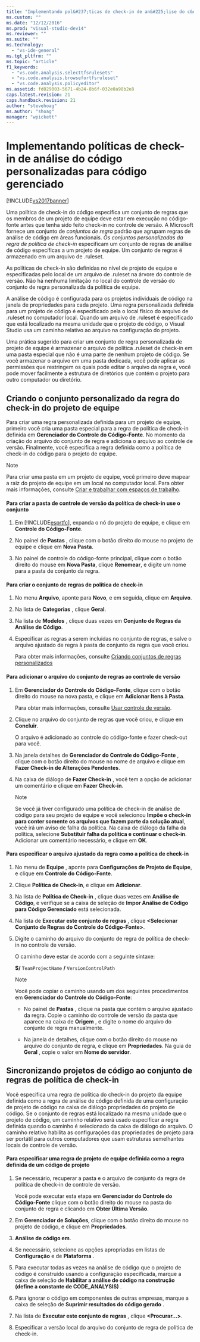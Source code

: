 ```yaml
---
title: "Implementando pol&#237;ticas de check-in de an&#225;lise do c&#243;digo personalizadas para c&#243;digo gerenciado | Microsoft Docs"
ms.custom: ""
ms.date: "12/12/2016"
ms.prod: "visual-studio-dev14"
ms.reviewer: ""
ms.suite: ""
ms.technology: 
  - "vs-ide-general"
ms.tgt_pltfrm: ""
ms.topic: "article"
f1_keywords: 
  - "vs.code.analysis.selecttfsrulesets"
  - "vs.code.analysis.browsefortfsruleset"
  - "vs.code.analysis.policyeditor"
ms.assetid: fd029003-5671-4b24-8b6f-032e0a98b2e8
caps.latest.revision: 21
caps.handback.revision: 21
author: "stevehoag"
ms.author: "shoag"
manager: "wpickett"
---
```

# Implementando pol&#237;ticas de check-in de an&#225;lise do c&#243;digo personalizadas para c&#243;digo gerenciado
[!INCLUDE[vs2017banner](../code-quality/includes/vs2017banner.md)]

Uma política de check\-in do código especifica um conjunto de regras que os membros de um projeto de equipe deve estar em execução no código\-fonte antes que tenha sido feito check\-in no controle de versão.  A Microsoft fornece um conjunto de *conjuntos de regra* padrão que agrupam regras de análise de código em áreas funcionais.  *Os conjuntos personalizadas da regra de política de check\-in* especificam um conjunto de regras de análise de código específicas a um projeto de equipe.  Um conjunto de regras é armazenado em um arquivo de .ruleset.  
  
 As políticas de check\-in são definidas no nível de projeto de equipe e especificadas pelo local de um arquivo de .ruleset na árvore do controle de versão.  Não há nenhuma limitação no local do controle de versão do conjunto de regra personalizada da política de equipe.  
  
 A análise de código é configurada para os projetos individuais de código na janela de propriedades para cada projeto.  Uma regra personalizada definida para um projeto de código é especificado pela o local físico do arquivo de .ruleset no computador local.  Quando um arquivo de .ruleset é especificado que está localizado na mesma unidade que o projeto de código, o Visual Studio usa um caminho relativo ao arquivo na configuração do projeto.  
  
 Uma prática sugerido para criar um conjunto de regra personalizada de projeto de equipe é armazenar o arquivo de política .ruleset de check\-in em uma pasta especial que não é uma parte de nenhum projeto de código.  Se você armazenar o arquivo em uma pasta dedicada, você pode aplicar as permissões que restringem os quais pode editar o arquivo da regra e, você pode mover facilmente a estrutura de diretórios que contém o projeto para outro computador ou diretório.  
  
## Criando o conjunto personalizado da regra do check\-in do projeto de equipe  
 Para criar uma regra personalizada definida para um projeto de equipe, primeiro você cria uma pasta especial para a regra de política de check\-in definida em **Gerenciador do Controle do Código\-Fonte**.  No momento da criação do arquivo do conjunto de regra e adiciona o arquivo ao controle de versão.  Finalmente, você especifica a regra definida como a política de check\-in do código para o projeto de equipe.  
  
> [!NOTE]
>  Para criar uma pasta em um projeto de equipe, você primeiro deve mapear a raiz do projeto de equipe em um local no computador local.  Para obter mais informações, consulte [Criar e trabalhar com espaços de trabalho](http://msdn.microsoft.com/pt-br/db4d5692-179a-44fe-ad31-0c1c900c9cb2).  
  
#### Para criar a pasta de controle de versão da política de check\-in use o conjunto  
  
1.  Em [!INCLUDE[esprtfc](../code-quality/includes/esprtfc_md.md)], expanda o nó do projeto de equipe, e clique em **Controle do Código\-Fonte**.  
  
2.  No painel de **Pastas** , clique com o botão direito do mouse no projeto de equipe e clique em **Nova Pasta**.  
  
3.  No painel de controle do código\-fonte principal, clique com o botão direito do mouse em **Nova Pasta**, clique **Renomear**, e digite um nome para a pasta de conjunto da regra.  
  
#### Para criar o conjunto de regras de política de check\-in  
  
1.  No menu **Arquivo**, aponte para **Novo**, e em seguida, clique em **Arquivo**.  
  
2.  Na lista de **Categorias** , clique **Geral**.  
  
3.  Na lista de **Modelos** , clique duas vezes em **Conjunto de Regras da Análise de Código**.  
  
4.  Especificar as regras a serem incluídas no conjunto de regras, e salve o arquivo ajustado de regra à pasta de conjunto da regra que você criou.  
  
     Para obter mais informações, consulte [Criando conjuntos de regras personalizados](../code-quality/creating-custom-code-analysis-rule-sets.md)  
  
#### Para adicionar o arquivo do conjunto de regras ao controle de versão  
  
1.  Em **Gerenciador do Controle do Código\-Fonte**, clique com o botão direito do mouse na nova pasta, e clique em **Adicionar Itens à Pasta**.  
  
     Para obter mais informações, consulte [Usar controle de versão](../Topic/Use%20version%20control.md).  
  
2.  Clique no arquivo do conjunto de regras que você criou, e clique em **Concluir**.  
  
     O arquivo é adicionado ao controle do código\-fonte e fazer check\-out para você.  
  
3.  Na janela detalhes de **Gerenciador do Controle do Código\-Fonte** , clique com o botão direito do mouse no nome de arquivo e clique em **Fazer Check\-in de Alterações Pendentes**.  
  
4.  Na caixa de diálogo de **Fazer Check\-in** , você tem a opção de adicionar um comentário e clique em **Fazer Check\-in**.  
  
    > [!NOTE]
    >  Se você já tiver configurado uma política de check\-in de análise de código para seu projeto de equipe e você selecionou **Impõe o check\-in para conter somente os arquivos que fazem parte da solução atual**, você irá um aviso de falha da política.  Na caixa de diálogo da falha da política, selecione **Substituir falha da política e continuar o check\-in**.  Adicionar um comentário necessário, e clique em **OK**.  
  
#### Para especificar o arquivo ajustado da regra como a política de check\-in  
  
1.  No menu de **Equipe** , aponte para **Configurações de Projeto de Equipe**, e clique em **Controle do Código\-Fonte**.  
  
2.  Clique **Política de Check\-in**, e clique em **Adicionar**.  
  
3.  Na lista de **Política de Check\-in** , clique duas vezes em **Análise de Código**, e verifique se a caixa de seleção de **Impor Análise de Código para Código Gerenciado** está selecionada.  
  
4.  Na lista de **Executar este conjunto de regras** , clique **\<Selecionar Conjunto de Regras do Controle do Código\-Fonte\>**.  
  
5.  Digite o caminho do arquivo do conjunto de regra de política de check\-in no controle de versão.  
  
     O caminho deve estar de acordo com a seguinte sintaxe:  
  
     **$\/** `TeamProjectName` **\/** `VersionControlPath`  
  
    > [!NOTE]
    >  Você pode copiar o caminho usando um dos seguintes procedimentos em **Gerenciador do Controle do Código\-Fonte**:  
  
    -   No painel de **Pastas** , clique na pasta que contém o arquivo ajustado da regra.  Copie o caminho do controle de versão da pasta que aparece na caixa de **Origem** , e digite o nome do arquivo do conjunto de regra manualmente.  
  
    -   Na janela de detalhes, clique com o botão direito do mouse no arquivo do conjunto de regra, e clique em **Propriedades**.  Na guia de **Geral** , copie o valor em **Nome do servidor**.  
  
## Sincronizando projetos de código ao conjunto de regras de política de check\-in  
 Você especifica uma regra de política do check\-in do projeto da equipe definida como a regra de análise de código definida de uma configuração de projeto de código na caixa de diálogo propriedades do projeto de código.  Se o conjunto de regras está localizado na mesma unidade que o projeto de código, um caminho relativo será usado especificar a regra definida quando o caminho é selecionado da caixa de diálogo do arquivo.  O caminho relativo habilita as configurações das propriedades de projeto para ser portátil para outros computadores que usam estruturas semelhantes locais de controle de versão.  
  
#### Para especificar uma regra de projeto de equipe definida como a regra definida de um código de projeto  
  
1.  Se necessário, recuperar a pasta e o arquivo de conjunto da regra de política de check\-in de controle de versão.  
  
     Você pode executar esta etapa em **Gerenciador do Controle do Código\-Fonte** clique com o botão direito do mouse na pasta do conjunto de regra e clicando em **Obter Última Versão**.  
  
2.  Em **Gerenciador de Soluções**, clique com o botão direito do mouse no projeto de código, e clique em **Propriedades**.  
  
3.  **Análise de código em**.  
  
4.  Se necessário, selecione as opções apropriadas em listas de **Configuração** e de **Plataforma** .  
  
5.  Para executar todas as vezes na análise de código que o projeto de código é construído usando a configuração especificada, marque a caixa de seleção de **Habilitar a análise de código na construção \(define a constante de CODE\_ANALYSIS\)** .  
  
6.  Para ignorar o código em componentes de outras empresas, marque a caixa de seleção de **Suprimir resultados do código gerado** .  
  
7.  Na lista de **Executar este conjunto de regras** , clique **\<Procurar…\>**.  
  
8.  Especificar a versão local do arquivo do conjunto de regra de política de check\-in.
